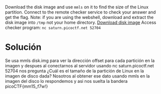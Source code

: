 Download the disk image and use `mmls` on it to find the size of the Linux partition. Connect to the remote checker service to check your answer and get the flag. Note: if you are using the webshell, download and extract the disk image into `/tmp` not your home directory. [Download disk image](https://artifacts.picoctf.net/c/164/disk.img.gz) Access checker program: `nc saturn.picoctf.net 52704`
# Solución
Se usa mmls disk.img para ver  la dirección offset para cada partición en la imagen y despues al conectarnos al servidor usando nc saturn.picoctf.net 52704 nos pregunta ¿Cuál es el tamaño de la partición de Linux en la imagen de disco dada? Nosotros al obtener ese dato usando mmls en la imagen del disco lo respondemos y asi nos suelta la bandera
picoCTF{mm15_f7w!}


